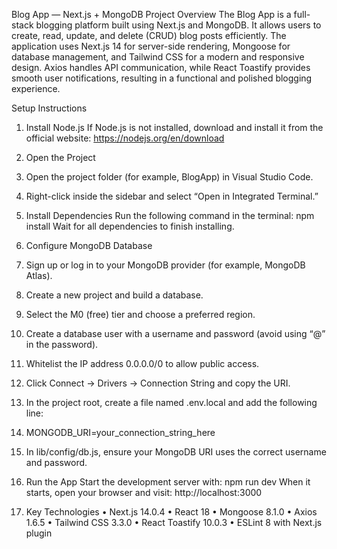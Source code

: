 Blog App — Next.js + MongoDB
Project Overview
The Blog App is a full-stack blogging platform built using Next.js and MongoDB. It allows users to create, read, update, and delete (CRUD) blog posts efficiently. The application uses Next.js 14 for server-side rendering, Mongoose for database management, and Tailwind CSS for a modern and responsive design. Axios handles API communication, while React Toastify provides smooth user notifications, resulting in a functional and polished blogging experience.

Setup Instructions
1. Install Node.js
If Node.js is not installed, download and install it from the official website:
https://nodejs.org/en/download

2. Open the Project
1.	Open the project folder (for example, BlogApp) in Visual Studio Code.
2.	Right-click inside the sidebar and select “Open in Integrated Terminal.”

3. Install Dependencies
Run the following command in the terminal:
npm install
Wait for all dependencies to finish installing.

4. Configure MongoDB Database
1.	Sign up or log in to your MongoDB provider (for example, MongoDB Atlas).
2.	Create a new project and build a database.
3.	Select the M0 (free) tier and choose a preferred region.
4.	Create a database user with a username and password (avoid using “@” in the password).
5.	Whitelist the IP address 0.0.0.0/0 to allow public access.
6.	Click Connect → Drivers → Connection String and copy the URI.
7.	In the project root, create a file named .env.local and add the following line:
8.	MONGODB_URI=your_connection_string_here
9.	In lib/config/db.js, ensure your MongoDB URI uses the correct username and password.

5. Run the App
Start the development server with:
npm run dev
When it starts, open your browser and visit:
http://localhost:3000

6. Key Technologies
•	Next.js 14.0.4
•	React 18
•	Mongoose 8.1.0
•	Axios 1.6.5
•	Tailwind CSS 3.3.0
•	React Toastify 10.0.3
•	ESLint 8 with Next.js plugin

